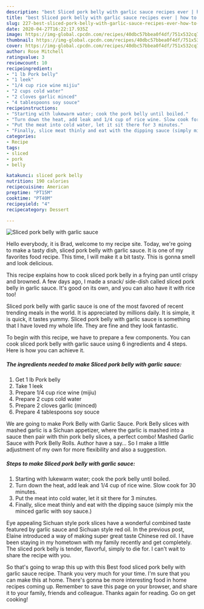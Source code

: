 ```yaml
---
description: "best Sliced pork belly with garlic sauce recipes ever | how to make the best Sliced pork belly with garlic sauce"
title: "best Sliced pork belly with garlic sauce recipes ever | how to make the best Sliced pork belly with garlic sauce"
slug: 227-best-sliced-pork-belly-with-garlic-sauce-recipes-ever-how-to-make-the-best-sliced-pork-belly-with-garlic-sauce
date: 2020-04-27T16:22:17.935Z
image: https://img-global.cpcdn.com/recipes/40dbc57bbea0f4df/751x532cq70/sliced-pork-belly-with-garlic-sauce-recipe-main-photo.jpg
thumbnail: https://img-global.cpcdn.com/recipes/40dbc57bbea0f4df/751x532cq70/sliced-pork-belly-with-garlic-sauce-recipe-main-photo.jpg
cover: https://img-global.cpcdn.com/recipes/40dbc57bbea0f4df/751x532cq70/sliced-pork-belly-with-garlic-sauce-recipe-main-photo.jpg
author: Rose Mitchell
ratingvalue: 3
reviewcount: 10
recipeingredient:
- "1 lb Pork belly"
- "1 leek"
- "1/4 cup rice wine mijiu"
- "2 cups cold water"
- "2 cloves garlic minced"
- "4 tablespoons soy souce"
recipeinstructions:
- "Starting with lukewarm water; cook the pork belly until boiled."
- "Turn down the heat, add leak and 1/4 cup of rice wine. Slow cook for 30 minutes."
- "Put the meat into cold water, let it sit there for 3 minutes."
- "Finally, slice meat thinly and eat with the dipping sauce (simply mix the minced garlic with soy sauce.)"
categories:
- Recipe
tags:
- sliced
- pork
- belly

katakunci: sliced pork belly 
nutrition: 190 calories
recipecuisine: American
preptime: "PT15M"
cooktime: "PT40M"
recipeyield: "4"
recipecategory: Dessert

---
```



![Sliced pork belly with garlic sauce](https://img-global.cpcdn.com/recipes/40dbc57bbea0f4df/751x532cq70/sliced-pork-belly-with-garlic-sauce-recipe-main-photo.jpg)

Hello everybody, it is Brad, welcome to my recipe site. Today, we're going to make a tasty dish, sliced pork belly with garlic sauce. It is one of my favorites food recipe. This time, I will make it a bit tasty. This is gonna smell and look delicious.

This recipe explains how to cook sliced pork belly in a frying pan until crispy and browned. A few days ago, I made a snack/ side-dish called sliced pork belly in garlic sauce. It&#39;s good on its own, and you can also have it with rice too!

Sliced pork belly with garlic sauce is one of the most favored of recent trending meals in the world. It is appreciated by millions daily. It is simple, it is quick, it tastes yummy. Sliced pork belly with garlic sauce is something that I have loved my whole life. They are fine and they look fantastic.


To begin with this recipe, we have to prepare a few components. You can cook sliced pork belly with garlic sauce using 6 ingredients and 4 steps. Here is how you can achieve it.

<!--inarticleads1-->

##### The ingredients needed to make Sliced pork belly with garlic sauce:

1. Get 1 lb Pork belly
1. Take 1 leek
1. Prepare 1/4 cup rice wine (mijiu)
1. Prepare 2 cups cold water
1. Prepare 2 cloves garlic (minced)
1. Prepare 4 tablespoons soy souce


We are going to make Pork Belly with Garlic Sauce. Pork Belly slices with mashed garlic is a Sichuan appetizer, where the garlic is mashed into a sauce then pair with thin pork belly slices, a perfect combo! Mashed Garlic Sauce with Pork Belly Rolls. Author have a say… So I make a little adjustment of my own for more flexibility and also a suggestion. 

<!--inarticleads2-->

##### Steps to make Sliced pork belly with garlic sauce:

1. Starting with lukewarm water; cook the pork belly until boiled.
1. Turn down the heat, add leak and 1/4 cup of rice wine. Slow cook for 30 minutes.
1. Put the meat into cold water, let it sit there for 3 minutes.
1. Finally, slice meat thinly and eat with the dipping sauce (simply mix the minced garlic with soy sauce.)


Eye appealing Sichuan style pork slices have a wonderful combined taste featured by garlic sauce and Sichuan style red oil. In the previous post, Elaine introduced a way of making super great taste Chinese red oil. I have been staying in my hometown with my family recently and get completely. The sliced pork belly is tender, flavorful, simply to die for. I can&#39;t wait to share the recipe with you. 

So that's going to wrap this up with this Best food sliced pork belly with garlic sauce recipe. Thank you very much for your time. I'm sure that you can make this at home. There's gonna be more interesting food in home recipes coming up. Remember to save this page on your browser, and share it to your family, friends and colleague. Thanks again for reading. Go on get cooking!
